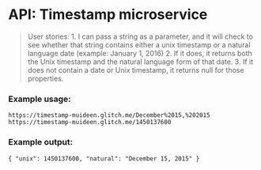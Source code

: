 # API: Timestamp microservice
> User stories:
>      1. I can pass a string as a parameter, and it will check to see whether that string 
>         contains either a unix timestamp or a natural language date (example: January 1, 2016)
>      2. If it does, it returns both the Unix timestamp and the natural language form of that date.
>      3. If it does not contain a date or Unix timestamp, it returns null for those properties.
### Example usage:
 `
  https://timestamp-muideen.glitch.me/December%2015,%202015
  https://timestamp-muideen.glitch.me/1450137600
`
### Example output:</h3>
`
  {
  "unix": 1450137600,
  "natural": "December 15, 2015"
  }
`  
